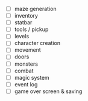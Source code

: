 * [ ] maze generation
* [ ] inventory
* [ ] statbar
* [ ] tools / pickup
* [ ] levels
* [ ] character creation
* [ ] movement
* [ ] doors
* [ ] monsters
* [ ] combat
* [ ] magic system
* [ ] event log
* [ ] game over screen & saving
